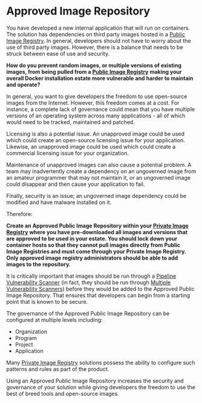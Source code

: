 # Approved Image Repository

You have developed a new internal application that will run on containers.  The solution has dependencies on third party images hosted in a [Public Image Registry](https://github.com/cdegroot/cloud-patterns-book/blob/master/container-architecture/public-image-registry.md).  In general, developers should not have to worry about the use of third party images.  However, there is a balance that needs to be struck between ease of use and security.

**How do you prevent random images, or multiple versions of existing images, from being pulled from a [Public Image Registry](https://github.com/cdegroot/cloud-patterns-book/blob/master/container-architecture/public-image-registry.md) making your overall Docker installation estate more vulnerable and harder to maintain and operate?**

In general, you want to give developers the freedom to use open-source images from the Internet.  However, this freedom comes at a cost.  For instance, a complete lack of governance could mean that you have multiple versions of an operating system across many applications - all of which would need to be tracked, maintained and patched.

Licensing is also a potential issue.  An unapproved image could be used which could create an open-source licensing issue for your application.  Likewise, an unapproved image could be used which could create a commercial licensing issue for your organization.

Maintenance of unapproved images can also cause a potential problem. A team may inadvertently create a dependency on an ungoverned image from an amateur programmer that may not maintain it, or an ungoverned image could disappear and then cause your application to fail.

Finally, security is an issue; an ungoverned image dependency could be modified and have malware installed on it.

Therefore:

**Create an Approved Public Image Repository within your [Private Image Registry](https://github.com/cdegroot/cloud-patterns-book/blob/master/container-architecture/private-image-registry.md) where you have pre-downloaded all images and versions that are approved to be used in your estate.  You should lock down your container hosts so that they cannot pull images directly from Public Image Registries and must come through your Private Image Registry.  Only approved image registry administrators should be able to add images to the repository.**

It is critically important that images should be run through a [Pipeline Vulnerability Scanner](https://github.com/cdegroot/cloud-patterns-book/blob/master/container-architecture/cicd-pipeline-vulnerability-scan.md) (in fact, they should be run through [Multiple Vulnerability Scanners](https://github.com/cdegroot/cloud-patterns-book/blob/master/container-architecture/multiple-vulnerability-scanners.md)) before they would be added to the Approved Public Image Repository.  That ensures that developers can begin from a starting point that is known to be secure.  

The governance of the Approved Public Image Repository can be configured at multiple levels including:

* Organization
* Program
* Project
* Application

Many [Private Image Registry](https://github.com/cdegroot/cloud-patterns-book/blob/master/container-architecture/private-image-registry.md) solutions possess the ability to configure such patterns and rules as part of the product.

Using an Approved Public Image Repository increases the security and governance of your solution while giving developers the freedom to use the best of breed tools and open-source images.  
